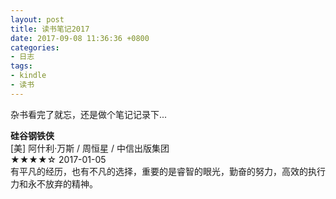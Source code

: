 ```yaml
---
layout: post
title: 读书笔记2017
date: 2017-09-08 11:36:36 +0800
categories:
- 日志
tags:
- kindle
- 读书
---
```


杂书看完了就忘，还是做个笔记记录下...

**硅谷钢铁侠**    
[美] 阿什利·万斯 / 周恒星 / 中信出版集团    
    ★★★★☆ 2017-01-05    
    有平凡的经历，也有不凡的选择，重要的是睿智的眼光，勤奋的努力，高效的执行力和永不放弃的精神。




